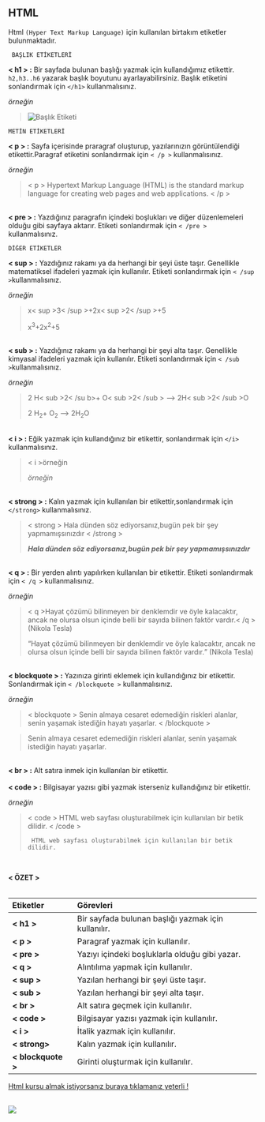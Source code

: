 ## HTML

Html `(Hyper Text Markup Language)` için kullanılan birtakım etiketler bulunmaktadır.

     BAŞLIK ETİKETLERİ
     
**< h1 > :** Bir sayfada bulunan başlığı yazmak için kullandığımız etikettir. `h2,h3..h6` yazarak başlık boyutunu ayarlayabilirsiniz. Başlık etiketini sonlandırmak için `</h1>` kullanmalısınız.

*örneğin*

 > ![Başlık Etiketi](https://www.schudio.com/wp-content/uploads/2016/10/html-headings.png?x92528)

    METİN ETİKETLERİ
**< p > :** Sayfa içerisinde praragraf oluşturup, yazılarınızın görüntülendiği etikettir.Paragraf etiketini sonlandırmak için `< /p >` kullanmalısınız.

*örneğin*

>< p > Hypertext Markup Language (HTML) is the standard markup language for creating web pages and web applications. < /p >

<br>**< pre > :** Yazdığınız paragrafın içindeki boşlukları ve diğer düzenlemeleri olduğu gibi sayfaya aktarır. Etiketi sonlandırmak için  `< /pre >` kullanmalısınız.

    DİĞER ETİKETLER
    
**< sup > :** Yazdığınız rakamı ya da herhangi bir şeyi üste taşır. Genellikle matematiksel ifadeleri yazmak için kullanılır. Etiketi sonlandırmak için `< /sup >`kullanmalısınız.

*örneğin*  
>  x< sup >3< /sup >+2x< sup >2< /sup >+5
> 
>  x<sup>3</sup>+2x<sup>2</sup>+5 

<br>**< sub > :**  Yazdığınız rakamı ya da herhangi bir şeyi alta taşır. Genellikle kimyasal ifadeleri yazmak için kullanılır. Etiketi sonlandırmak için `< /sub >`kullanmalısınız.

*örneğin*  
> 2 H< sub >2< /su b>+ O< sub >2< /sub > --> 2H< sub >2< /sub >O
> 
>  2 H<sub>2</sub>+ O<sub>2</sub> --> 2H<sub>2</sub>O

<br>**< i > :** Eğik yazmak için kullandığınız bir etikettir, sonlandırmak için `</i>` kullanmalısınız.

> < i >örneğin        
> 
><i>örneğin </i>

<br>**< strong > :** Kalın yazmak için kullanılan bir etikettir,sonlandırmak için `</strong>` kullanmalısınız.
>< strong > Hala dünden söz ediyorsanız,bugün pek bir şey yapmamışsınızdır < /strong >
>
><strong> *Hala dünden söz ediyorsanız,bugün pek bir şey yapmamışsınızdır* </strong>


<br>**< q > :** Bir yerden alıntı yapılırken kullanılan bir etikettir. Etiketi sonlandırmak için `< /q >` kullanmalısınız.

*örneğin*

>< q >Hayat çözümü bilinmeyen bir denklemdir ve öyle kalacaktır, ancak ne olursa olsun içinde belli bir sayıda bilinen faktör vardır.< /q > (Nikola Tesla)
>
><q>Hayat çözümü bilinmeyen bir denklemdir ve öyle kalacaktır, ancak ne olursa olsun içinde belli bir sayıda bilinen faktör vardır.</q> (Nikola Tesla)

<br>**< blockquote > :** Yazınıza girinti eklemek için kullandığınız bir etikettir. Sonlandırmak için `< /blockquote >` kullanmalısınız.

*örneğin*

>< blockquote > Senin almaya cesaret edemediğin riskleri alanlar, senin yaşamak istediğin hayatı yaşarlar. < /blockquote >


<blockquote> Senin almaya cesaret edemediğin riskleri alanlar, senin yaşamak istediğin hayatı yaşarlar. </blockquote>

<br>**< br > :** Alt satıra inmek için kullanılan bir etikettir.<br>
<br>**< code > :** Bilgisayar yazısı gibi yazmak isterseniz kullandığınız bir etikettir.

*örneğin*

> < code > HTML web sayfası oluşturabilmek için kullanılan bir betik dilidir. < /code >
> 
><code> HTML web sayfası oluşturabilmek için kullanılan bir betik dilidir. </code>

<br>

**< ÖZET >**<br><br> 

Etiketler  | Görevleri
:------------- | :------------
**< h1 >**        |  Bir sayfada bulunan başlığı yazmak için kullanılır.
**< p >**         | Paragraf yazmak için kullanılır.
**< pre >**       | Yazıyı içindeki boşluklarla olduğu gibi yazar.
**< q >**         | Alıntılıma yapmak için kullanılır.
**< sup >**       | Yazılan herhangi bir şeyi üste taşır.
**< sub >**       | Yazılan herhangi bir şeyi alta taşır.
**< br >**        | Alt satıra geçmek için kullanılır.
**< code >**      | Bilgisayar yazısı yazmak için kullanılır.
**<  i  >**       | İtalik yazmak için kullanılır.
**< strong>**     | Kalın yazmak için kullanılır.
**< blockquote >**| Girinti oluşturmak için kullanılır.


 [ Html kursu almak istiyorsanız buraya tıklamanız yeterli !](https://www.udemy.com/html-and-css-for-beginners-crash-course-learn-fast-easy/)
 
<br/>![](https://encrypted-tbn0.gstatic.com/images?q=tbn:ANd9GcTyGzWTeamVPoRvyem4OlkmhD1ly3S5QbWCKv1PdtsHdJtSTIcx)
<br/>


